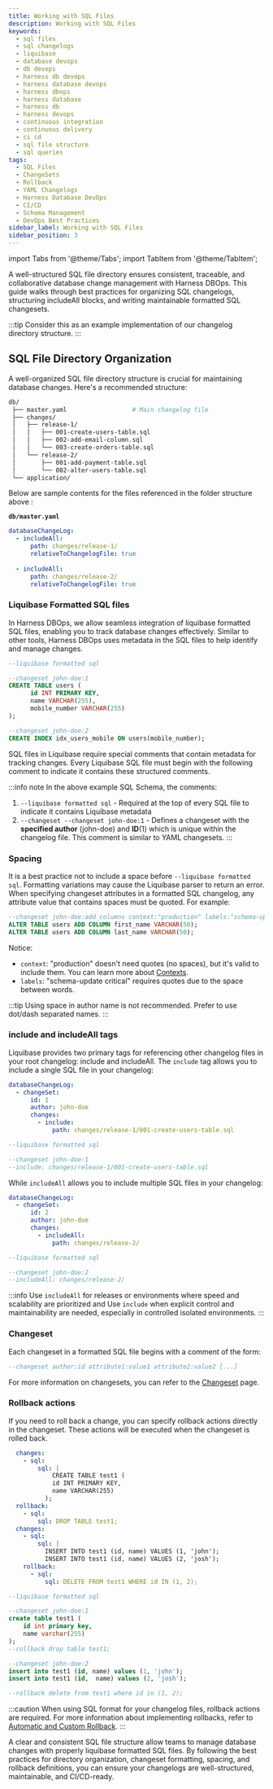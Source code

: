 ```yaml
---
title: Working with SQL Files
description: Working with SQL Files
keywords:
  - sql files
  - sql changelogs
  - liquibase
  - database devops
  - db devops
  - harness db devops
  - harness database devops
  - harness dbops
  - harness database
  - harness db
  - harness devops
  - continuous integration
  - continuous delivery
  - ci cd
  - sql file structure
  - sql queries
tags:
  - SQL Files
  - ChangeSets
  - Rollback
  - YAML Changelogs
  - Harness Database DevOps
  - CI/CD
  - Schema Management
  - DevOps Best Practices
sidebar_label: Working with SQL Files
sidebar_position: 3
---
```

import Tabs from '@theme/Tabs';
import TabItem from '@theme/TabItem';

A well-structured SQL file directory ensures consistent, traceable, and collaborative database change management with Harness DBOps. This guide walks through best practices for organizing SQL changelogs, structuring includeAll blocks, and writing maintainable formatted SQL changesets.

:::tip
Consider this as an example implementation of our changelog directory structure.
:::

## SQL File Directory Organization

A well-organized SQL file directory structure is crucial for maintaining database changes. Here's a recommended structure:

``` bash
db/
 ├── master.yaml                  # Main changelog file
 ├── changes/
 │   ├── release-1/
 │   │   ├── 001-create-users-table.sql
 │   │   ├── 002-add-email-column.sql
 │   │   └── 003-create-orders-table.sql
 │   └── release-2/
 │       ├── 001-add-payment-table.sql
 │       └── 002-alter-users-table.sql
 └── application/
```

Below are sample contents for the files referenced in the folder structure above :

**`db/master.yaml`**
``` yaml
databaseChangeLog:
  - includeAll:
      path: changes/release-1/
      relativeToChangelogFile: true
  
  - includeAll:
      path: changes/release-2/
      relativeToChangelogFile: true
```

### Liquibase Formatted SQL files
In Harness DBOps, we allow seamless integration of liquibase formatted SQL files, enabling you to track database changes effectively. Similar to other tools, Harness DBOps uses metadata in the SQL files to help identify and manage changes.

```SQL
--liquibase formatted sql

--changeset john-doe:1
CREATE TABLE users (
      id INT PRIMARY KEY,
      name VARCHAR(255),
      mobile_number VARCHAR(255)
);

--changeset john-doe:2
CREATE INDEX idx_users_mobile ON users(mobile_number);
```

SQL files in Liquibase require special comments that contain metadata for tracking changes. Every Liquibase SQL file must begin with the following comment to indicate it contains these structured comments. 

:::info note
In the above example SQL Schema, the comments:

1. `--liquibase formatted sql` - Required at the top of every SQL file to indicate it contains Liquibase metadata
2. `--changeset --changeset john-doe:1` - Defines a changeset with the **specified author** (john-doe) and **ID**(1) which is unique within the changelog file. This comment is similar to YAML changesets.
:::

### Spacing
It is a best practice not to include a space before `--liquibase formatted sql`. Formatting variations may cause the Liquibase parser to return an error. When specifying changeset attributes in a formatted SQL changelog, any attribute value that contains spaces must be quoted. For example:
```sql
--changeset john-doe:add_columns context:"production" labels:"schema-update critical"
ALTER TABLE users ADD COLUMN first_name VARCHAR(50);
ALTER TABLE users ADD COLUMN last_name VARCHAR(50);
```
Notice:
- `context`: "production" doesn't need quotes (no spaces), but it's valid to include them. You can learn more about [Contexts](/docs/database-devops/concepts/glossary/context).
- `labels`: "schema-update critical" requires quotes due to the space between words.

:::tip
Using space in author name is not recommended. Prefer to use dot/dash separated names.
:::

### include and includeAll tags
Liquibase provides two primary tags for referencing other changelog files in your root changelog: include and includeAll. The `include` tag allows you to include a single SQL file in your changelog: 

<Tabs>
<TabItem value="YAML Example">

```yaml
databaseChangeLog:
  - changeSet:
      id: 1
      author: john-doe
      changes:
        - include:
            path: changes/release-1/001-create-users-table.sql
```
</TabItem>
<TabItem value="SQL Example">

```sql
--liquibase formatted sql

--changeset john-doe:1
--include: changes/release-1/001-create-users-table.sql
```
</TabItem>
</Tabs>

While `includeAll` allows you to include multiple SQL files in your changelog:
<Tabs>
<TabItem value="YAML Example">

```yaml
databaseChangeLog:
  - changeSet:
      id: 2
      author: john-doe
      changes:
        - includeAll:
            path: changes/release-2/
```
</TabItem>
<TabItem value="SQL Example">

```sql
--liquibase formatted sql

--changeset john-doe:2
--includeAll: changes/release-2/
```
</TabItem>
</Tabs>

:::info 
Use `includeAll` for releases or environments where speed and scalability are prioritized and Use `include` when explicit control and maintainability are needed, especially in controlled isolated environments.
:::

### Changeset
Each changeset in a formatted SQL file begins with a comment of the form:
```sql
--changeset author:id attribute1:value1 attribute2:value2 [...]
```
For more information on changesets, you can refer to the [Changeset](/docs/database-devops/concepts/glossary/changeset) page.

### Rollback actions
If you need to roll back a change, you can specify rollback actions directly in the changeset. These actions will be executed when the changeset is rolled back.

<Tabs>
<TabItem value="YAML Example">

```yaml
  changes:
    - sql:
        sql: |
            CREATE TABLE test1 (
            id INT PRIMARY KEY,
            name VARCHAR(255)
          );
  rollback:
    - sql:
        sql: DROP TABLE test1;
  changes:
    - sql:
        sql: |
          INSERT INTO test1 (id, name) VALUES (1, 'john');
          INSERT INTO test1 (id, name) VALUES (2, 'josh');
    rollback:
      - sql:
          sql: DELETE FROM test1 WHERE id IN (1, 2);
```
</TabItem>
<TabItem value="SQL Example">

```sql
--liquibase formatted sql

--changeset john-doe:1
create table test1 (  
    id int primary key,
    name varchar(255)  
);  
--rollback drop table test1; 

--changeset john-doe:2 
insert into test1 (id, name) values (1, 'john');
insert into test1 (id,  name) values (2, 'josh');

--rollback delete from test1 where id in (1, 2);
```
</TabItem>
</Tabs>

:::caution 
When using SQL format for your changelog files, rollback actions are required. For more information about implementing rollbacks, refer to [Automatic and Custom Rollback](../features/automatic-and-custom-rollback.md).
:::

A clear and consistent SQL file structure allow teams to manage database changes with properly liquibase formatted SQL files. By following the best practices for directory organization, changeset formatting, spacing, and rollback definitions, you can ensure your changelogs are well-structured, maintainable, and CI/CD-ready.